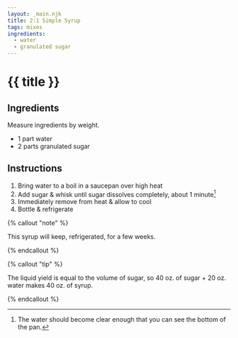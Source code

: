 ```yaml
---
layout: _main.njk
title: 2:1 Simple Syrup
tags: mixes
ingredients:
  - water
  - granulated sugar
---
```


<!-- markdownlint-disable MD025 -->
# {{ title }}
<!-- markdownlint-disable MD025 -->

## Ingredients

Measure ingredients by weight.

* 1 part water
* 2 parts granulated sugar

## Instructions

1. Bring water to a boil in a saucepan over high heat
2. Add sugar & whisk until sugar dissolves completely, about 1 minute[^1]
3. Immediately remove from heat & allow to cool
4. Bottle & refrigerate

[^1]: The water should become clear enough that you can see the bottom of the pan.

<!-- markdownlint-disable MD012 -->
{% callout "note" %}
<!-- markdownlint-enable MD012 -->

  This syrup will keep, refrigerated, for a few weeks.

{% endcallout %}

<!-- markdownlint-disable MD012 -->

{% callout "tip" %}
<!-- markdownlint-enable MD012 -->

  The liquid yield is equal to the volume of sugar, so 40 oz. of sugar + 20 oz. water makes 40 oz. of syrup.

{% endcallout %}
